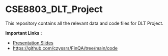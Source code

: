 # CSE8803_DLT_Project
This repository contains all the relevant data and code files for DLT Project.

**Important Links :**

- [Presentation Slides](https://gtvault-my.sharepoint.com/:p:/g/personal/adhiman9_gatech_edu/EX7EfJgIK5ROkyiFEgGn9TkBGI-FW4iW_FJjTux2hhrAVA?e=roqboM)
- https://github.com/czyssrs/FinQA/tree/main/code
